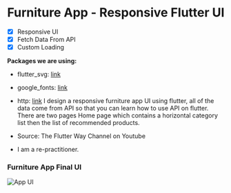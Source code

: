 # Furniture App - Responsive Flutter UI 

- [x] Responsive UI
- [x] Fetch Data From API
- [x] Custom Loading

**Packages we are using:**

- flutter_svg: [link](https://pub.dev/packages/flutter_svg)
- google_fonts: [link](https://pub.dev/packages/google_fonts)
-  http: [link](https://pub.dev/packages/http)
I design a responsive furniture app UI using flutter, all of the data come from API so that you can learn how to use API on flutter. There are two pages Home page which contains a horizontal category list then the list of recommended products.

- Source: The Flutter Way Channel on Youtube
- I am a re-practitioner.


### Furniture App Final UI

![App UI](/Poster.png)

